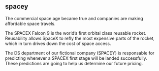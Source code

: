 ## spacey
The commercial space age became true and companies are making affordable space travels.

The SPACEX Falcon 9 is the world’s first orbital class reusable rocket. Reusability allows SpaceX to refly the most expensive parts of the rocket, which in
turn drives down the cost of space access.

The DS department of our fictional company (SPACEY) is responsable for predicting whenever a SPACEX first stage will be landed
successfully. These predictions are going to help us determine our future pricing.
